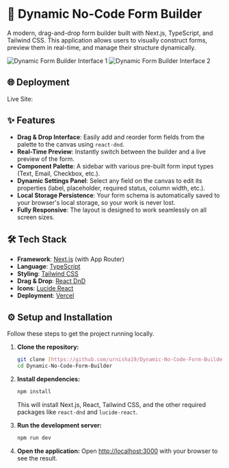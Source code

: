 # 🚀 Dynamic No-Code Form Builder

A modern, drag-and-drop form builder built with Next.js, TypeScript, and Tailwind CSS. This application allows users to visually construct forms, preview them in real-time, and manage their structure dynamically.

![Dynamic Form Builder Interface 1](https://i.ibb.co.com/B2tkLQb1/1.png)
![Dynamic Form Builder Interface 2](https://i.ibb.co.com/HLyzWc20/2.png)

## 🌐 Deployment

Live Site:

## ✨ Features

- **Drag & Drop Interface**: Easily add and reorder form fields from the palette to the canvas using `react-dnd`.
- **Real-Time Preview**: Instantly switch between the builder and a live preview of the form.
- **Component Palette**: A sidebar with various pre-built form input types (Text, Email, Checkbox, etc.).
- **Dynamic Settings Panel**: Select any field on the canvas to edit its properties (label, placeholder, required status, column width, etc.).
- **Local Storage Persistence**: Your form schema is automatically saved to your browser's local storage, so your work is never lost.
- **Fully Responsive**: The layout is designed to work seamlessly on all screen sizes.

## 🛠️ Tech Stack

- **Framework**: [Next.js](https://nextjs.org/) (with App Router)
- **Language**: [TypeScript](https://www.typescriptlang.org/)
- **Styling**: [Tailwind CSS](https://tailwindcss.com/)
- **Drag & Drop**: [React DnD](https://react-dnd.github.io/react-dnd/)
- **Icons**: [Lucide React](https://lucide.dev/)
- **Deployment**: [Vercel](https://vercel.com/)

## ⚙️ Setup and Installation

Follow these steps to get the project running locally.

1.  **Clone the repository:**

    ```bash
    git clone [https://github.com/urnisha19/Dynamic-No-Code-Form-Builder](https://github.com/urnisha19/Dynamic-No-Code-Form-Builder)
    cd Dynamic-No-Code-Form-Builder
    ```

2.  **Install dependencies:**

    ```bash
    npm install
    ```

    This will install Next.js, React, Tailwind CSS, and the other required packages like `react-dnd` and `lucide-react`.

3.  **Run the development server:**

    ```bash
    npm run dev
    ```

4.  **Open the application:**
    Open [http://localhost:3000](http://localhost:3000) with your browser to see the result.
